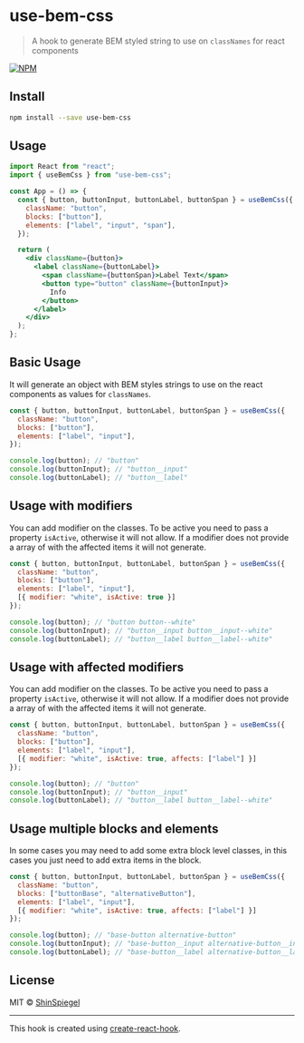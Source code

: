# use-bem-css

> A hook to generate BEM styled string to use on `classNames` for react components

[![NPM](https://img.shields.io/npm/v/@shinspiegel/use-bem-css.svg)](https://www.npmjs.com/package/@shinspiegel/use-bem-css)

## Install

```bash
npm install --save use-bem-css
```

## Usage

```jsx
import React from "react";
import { useBemCss } from "use-bem-css";

const App = () => {
  const { button, buttonInput, buttonLabel, buttonSpan } = useBemCss({
    className: "button",
    blocks: ["button"],
    elements: ["label", "input", "span"],
  });

  return (
    <div className={button}>
      <label className={buttonLabel}>
        <span className={buttonSpan}>Label Text</span>
        <button type="button" className={buttonInput}>
          Info
        </button>
      </label>
    </div>
  );
};
```

## Basic Usage

It will generate an object with BEM styles strings to use on the react components as values for `classNames`.

```jsx
const { button, buttonInput, buttonLabel, buttonSpan } = useBemCss({
  className: "button",
  blocks: ["button"],
  elements: ["label", "input"],
});

console.log(button); // "button"
console.log(buttonInput); // "button__input"
console.log(buttonLabel); // "button__label"
```

## Usage with modifiers

You can add modifier on the classes. To be active you need to pass a property `isActive`, otherwise it will not allow. If a modifier does not provide a array of with the affected items it will not generate.

```jsx
const { button, buttonInput, buttonLabel, buttonSpan } = useBemCss({
  className: "button",
  blocks: ["button"],
  elements: ["label", "input"],
  [{ modifier: "white", isActive: true }]
});

console.log(button); // "button button--white"
console.log(buttonInput); // "button__input button__input--white"
console.log(buttonLabel); // "button__label button__label--white"
```

## Usage with affected modifiers

You can add modifier on the classes. To be active you need to pass a property `isActive`, otherwise it will not allow. If a modifier does not provide a array of with the affected items it will not generate.

```jsx
const { button, buttonInput, buttonLabel, buttonSpan } = useBemCss({
  className: "button",
  blocks: ["button"],
  elements: ["label", "input"],
  [{ modifier: "white", isActive: true, affects: ["label"] }]
});

console.log(button); // "button"
console.log(buttonInput); // "button__input"
console.log(buttonLabel); // "button__label button__label--white"
```

## Usage multiple blocks and elements

In some cases you may need to add some extra block level classes, in this cases you just need to add extra items in the block.

```jsx
const { button, buttonInput, buttonLabel, buttonSpan } = useBemCss({
  className: "button",
  blocks: ["buttonBase", "alternativeButton"],
  elements: ["label", "input"],
  [{ modifier: "white", isActive: true, affects: ["label"] }]
});

console.log(button); // "base-button alternative-button"
console.log(buttonInput); // "base-button__input alternative-button__input"
console.log(buttonLabel); // "base-button__label alternative-button__label base-button__label--white alternative-button__label--white"
```

## License

MIT © [ShinSpiegel](https://github.com/ShinSpiegel)

---

This hook is created using [create-react-hook](https://github.com/hermanya/create-react-hook).
